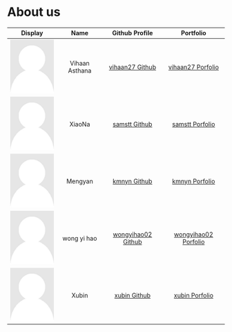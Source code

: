 # About us

| Display                         |      Name      |                    Github Profile                    |                  Portfolio                  |
|---------------------------------|:--------------:|:----------------------------------------------------:|:-------------------------------------------:|
| ![](Portrait_placeholder.png)   | Vihaan Asthana |    [vihaan27 Github](https://github.com/vihaan27)    |    [vihaan27 Porfolio](team/vihaan27.md)    |
| ![](Portrait_placeholder.png)   |     XiaoNa     |      [samstt Github](https://github.com/samstt)      |      [samstt Porfolio](team/samstt.md)      |
| ![](Portrait_placeholder.png)   |    Mengyan     |       [kmnyn Github](https://github.com/kmnyn)       |       [kmnyn Porfolio](team/kmnyn.md)       |
| ![](Portrait_placeholder.png)   |  wong yi hao   | [wongyihao02 Github](https://github.com/wongyihao02) | [wongyihao02 Porfolio](team/wongyihao02.md) |
| ![](Portrait_placeholder.png)   |     Xubin      |      [xubin Github](https://github.com/xubin0)       |       [xubin Porfolio](team/xubin.md)       |



